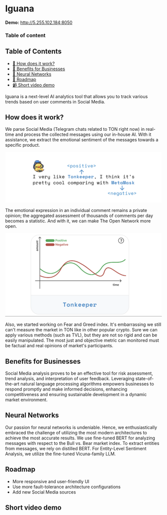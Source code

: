# Iguana

**Demo:** http://5.255.102.184:8050

### Table of content
## Table of Contents
- [🤔 How does it work?](#how-does-it-work?)
- [💸 Benefits for Businesses](#benefits-for-businesses)
- [🤖 Neural Networks](#neural-networks)
- [🚗 Roadmap](#roadmap)
- [📹 Short video demo](#short-video-demo)


Iguana is a next-level AI analytics tool that allows you to track various trends based on user comments in Social Media.

## How does it work?
We parse Social Media (Telegram chats related to TON right now) in real-time and process the collected messages using our in-house AI. With it assistance, we extract the emotional sentiment of the messages towards a specific product.

![analysis-1](pics/analysis-1.png)

The emotional expression in an individual comment remains a private opinion; the aggregated assessment of thousands of comments per day becomes a statistic. And with it, we can make The Open Network more open.

![analysis-2](pics/analysis-2.png)

Also, we started working on Fear and Greed index. It's embarrassing we still can't measure the market in TON like in other popular crypto. Sure we can apply various methods (such as TVL), but they are not so rigid and can be easily manipulated. The most just and objective metric can monitored must be factual and real opinions of market's participants.

## Benefits for Businesses
Social Media analysis proves to be an effective tool for risk assessment, trend analysis, and interpretation of user feedback. Leveraging state-of-the-art natural language processing algorithms empowers businesses to respond promptly and make informed decisions, enhancing competitiveness and ensuring sustainable development in a dynamic market environment.

## Neural Networks
Our passion for neural networks is undeniable. Hence, we enthusiastically embraced the challenge of utilizing the most modern architectures to achieve the most accurate results. We use fine-tuned BERT for analyzing messages with respect to the Bull vs. Bear market index. To extract entities from messages, we rely on distilled BERT. For Entity-Level Sentiment Analysis, we utilize the fine-tuned Vicuna-family LLM.

## Roadmap
- More responsive and user-friendly UI
- Use more fault-tolerance architecture configurations
- Add new Social Media sources

## Short video demo

